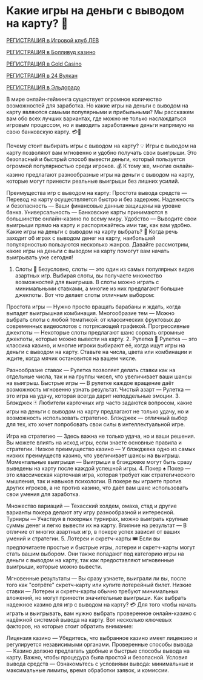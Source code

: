 # Какие игры на деньги с выводом на карту? 🎰

[РЕГИСТРАЦИЯ в Игровой клуб ЛЕВ](https://yielddigitals.top?ref=fap_w41726p111_default)

[РЕГИСТРАЦИЯ в Болливуд казино](https://lucky-bo11ywood.top?ref=fap_w41726p129_default)

[РЕГИСТРАЦИЯ в Gold Casino](https://interup-moving.top?ref=fap_w41726p126_default)

[РЕГИСТРАЦИЯ в 24 Вулкан](https://digital-currents.top?ref=fap_w41726p113_default)

[РЕГИСТРАЦИЯ в Эльдорадо](https://digital-pours.top?ref=fap_w41726p112_default)

В мире онлайн-гейминга существует огромное количество возможностей для заработка. Но какие игры на деньги с выводом на карту являются самыми популярными и прибыльными? Мы расскажем вам обо всех лучших вариантах, где можно не только наслаждаться игровым процессом, но и выводить заработанные деньги напрямую на свою банковскую карту. 💳🎉

Почему стоит выбирать игры с выводом на карту? 💡
Игры с выводом на карту позволяют вам мгновенно и удобно получать свои выигрыши. Это безопасный и быстрый способ вывести деньги, который пользуется огромной популярностью среди игроков. 💰 К тому же, многие онлайн-казино предлагают разнообразные игры на деньги с выводом на карту, которые могут принести реальные выигрыши без лишних усилий.

Преимущества игр с выводом на карту:
Простота вывода средств — Перевод на карту осуществляется быстро и без задержек.
Надежность и безопасность — Ваши финансовые данные защищены на уровне банка.
Универсальность — Банковские карты принимаются в большинстве онлайн-казино по всему миру.
Удобство — Выводите свои выигрыши прямо на карту и распоряжайтесь ими так, как вам удобно.
Какие игры на деньги с выводом на карту выбрать? 🎲
Когда речь заходит об играх с выводом денег на карту, наибольшей популярностью пользуются несколько жанров. Давайте рассмотрим, какие игры на деньги с выводом на карту помогут вам начать выигрывать уже сегодня!

1. Слоты 🎰
Безусловно, слоты — это один из самых популярных видов азартных игр. Выбирая слоты, вы получаете множество возможностей для выигрыша. В слоты можно играть с минимальными ставками, а многие из них предлагают большие джекпоты. Вот что делает слоты отличным выбором:

Простота игры — Нужно просто вращать барабаны и ждать, когда выпадет выигрышная комбинация.
Многообразие тем — Можно выбрать слоты с любой тематикой: от классических фруктовых до современных видеослотов с потрясающей графикой.
Прогрессивные джекпоты — Некоторые слоты предлагают шанс сорвать огромные джекпоты, которые можно вывести на карту.
2. Рулетка 🎡
Рулетка — это классика казино, и многие игроки выбирают её, когда ищут игры на деньги с выводом на карту. Ставьте на числа, цвета или комбинации и ждите, когда мячик остановится на вашем числе.

Разнообразие ставок — Рулетка позволяет делать ставки как на отдельные числа, так и на группы чисел, что увеличивает ваши шансы на выигрыш.
Быстрые игры — В рулетке каждое вращение даёт возможность мгновенно узнать результат.
Чистый азарт — Рулетка — это игра на удачу, которая всегда дарит неподдельные эмоции.
3. Блэкджек 🃏
Любители карточных игр часто задаются вопросом, какие игры на деньги с выводом на карту предлагают не только удачу, но и возможность использовать стратегию. Блэкджек — отличный выбор для тех, кто хочет попробовать свои силы в интеллектуальной игре.

Игра на стратегию — Здесь важна не только удача, но и ваши решения. Вы можете влиять на исход игры, если знаете основные правила и стратегии.
Низкое преимущество казино — У блэкджека одно из самых низких преимуществ казино, что увеличивает шансы на выигрыш.
Моментальные выигрыши — Выигрыши в блэкджеке могут быть сразу выведены на карту после каждой успешной игры.
4. Покер ♠️
Покер — это классическая карточная игра, которая требует как стратегического мышления, так и навыков психологии. В покере вы играете против других игроков, а не против казино, что даёт вам шанс использовать свои умения для заработка.

Множество вариаций — Техасский холдем, омаха, стад и другие варианты покера делают эту игру разнообразной и интересной.
Турниры — Участвуя в покерных турнирах, можно выиграть крупные суммы денег и легко вывести их на карту.
Влияние на результат — В отличие от многих азартных игр, в покере успех зависит от ваших умений и стратегии.
5. Лотереи и скретч-карты 🎟️
Если вы предпочитаете простые и быстрые игры, лотереи и скретч-карты могут стать вашим выбором. Они также попадают под категорию игры на деньги с выводом на карту, так как предоставляют мгновенные выигрыши, которые можно вывести.

Мгновенные результаты — Вы сразу узнаете, выиграли ли вы, после того как "сотрёте" скретч-карту или купите лотерейный билет.
Низкие ставки — Лотереи и скретч-карты обычно требуют минимальных вложений, но могут принести значительные выигрыши.
Как выбрать надежное казино для игр с выводом на карту? 💳
Для того чтобы начать играть и выигрывать, вам нужно выбрать проверенное онлайн-казино с надёжной системой вывода на карту. Вот несколько ключевых факторов, на которые стоит обратить внимание:

Лицензия казино — Убедитесь, что выбранное казино имеет лицензию и регулируется независимыми органами.
Проверенные способы вывода — Казино должно предлагать удобные и быстрые способы вывода на карту. Важно, чтобы процедура была простой и безопасной.
Условия вывода средств — Ознакомьтесь с условиями вывода: минимальные и максимальные лимиты, время обработки заявок, и комиссии.
